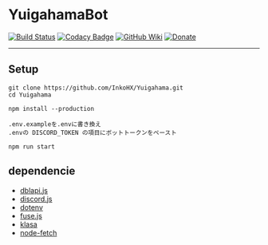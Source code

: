 # YuigahamaBot

[![Build Status](https://travis-ci.org/klasabots/Yuigahama.svg?branch=master)](https://travis-ci.org/klasabots/Yuigahama)
[![Codacy Badge](https://api.codacy.com/project/badge/Grade/2c27e30554a54614bce2a1ece507b02c)](https://www.codacy.com/app/InkoHX/Yuigahama?utm_source=github.com&amp;utm_medium=referral&amp;utm_content=InkoHX/Yuigahama&amp;utm_campaign=Badge_Grade)
[![GitHub Wiki](https://img.shields.io/badge/GitHub-Wiki-brightgreen.svg)](https://github.com/InkoHX/Yuigahama/wiki)
[![Donate](https://img.shields.io/badge/Donate-PayPal-green.svg)](https://paypal.me/pools/c/8e04hFkdhp)

---------------------------------------------------

## Setup

```
git clone https://github.com/InkoHX/Yuigahama.git
cd Yuigahama

npm install --production

.env.exampleを.envに書き換え
.envの DISCORD_TOKEN の項目にボットトークンをペースト

npm run start
```

## dependencie

* [dblapi.js](https://github.com/DiscordBotList/dblapi.js)
* [discord.js](https://github.com/discordjs/discord.js)
* [dotenv](https://github.com/motdotla/dotenv)
* [fuse.js](https://github.com/krisk/Fuse)
* [klasa](https://github.com/dirigeants/klasa/tree/master)
* [node-fetch](https://github.com/bitinn/node-fetch)